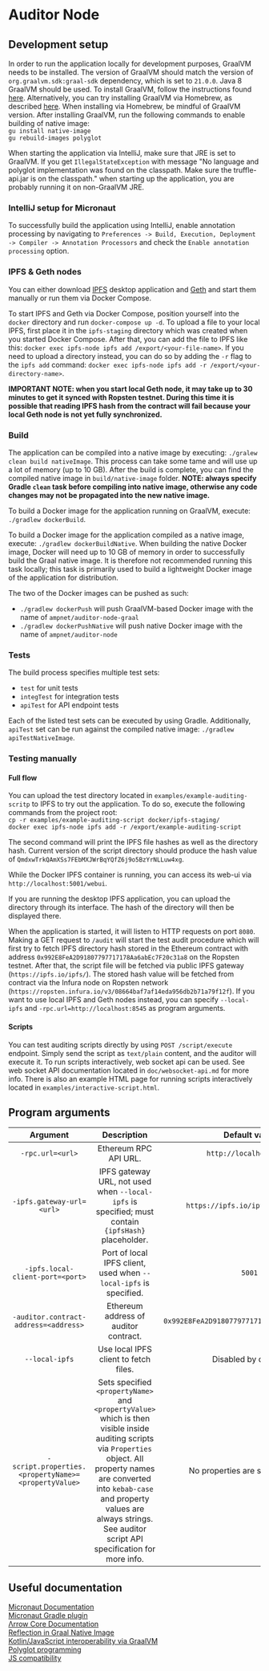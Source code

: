 # Auditor Node

## Development setup

In order to run the application locally for development purposes, GraalVM needs to be installed. The version of GraalVM
should match the version of `org.graalvm.sdk:graal-sdk` dependency, which is set to `21.0.0`. Java 8 GraalVM should be
used. To install GraalVM, follow the instructions found [here](https://www.graalvm.org/docs/getting-started/).
Alternatively, you can try installing GraalVM via Homebrew, as described
[here](https://github.com/graalvm/homebrew-tap). When installing via Homebrew, be mindful of GraalVM version. After
installing GraalVM, run the following commands to enable building of native image:  
`gu install native-image`  
`gu rebuild-images polyglot`

When starting the application via IntelliJ, make sure that JRE is set to GraalVM. If you get `IllegalStateException`
with message "No language and polyglot implementation was found on the classpath. Make sure the truffle-api.jar is on
the classpath." when starting up the application, you are probably running it on non-GraalVM JRE.

### IntelliJ setup for Micronaut

To successfully build the application using IntelliJ, enable annotation processing by navigating to
`Preferences -> Build, Execution, Deployment -> Compiler -> Annotation Processors` and check the
`Enable annotation processing` option.

### IPFS & Geth nodes

You can either download [IPFS](https://ipfs.io/) desktop application and [Geth](https://geth.ethereum.org/) and start
them manually or run them via Docker Compose.

To start IPFS and Geth via Docker Compose, position yourself into the `docker` directory and run `docker-compose up -d`.
To upload a file to your local IPFS, first place it in the `ipfs-staging` directory which was created when you started
Docker Compose. After that, you can add the file to IPFS like this:
`docker exec ipfs-node ipfs add /export/<your-file-name>`. If you need to upload a directory instead, you can do so by
adding the `-r` flag to the `ipfs add` command: `docker exec ipfs-node ipfs add -r /export/<your-directory-name>`.

**IMPORTANT NOTE: when you start local Geth node, it may take up to 30 minutes to get it synced with Ropsten testnet.
During this time it is possible that reading IPFS hash from the contract will fail because your local Geth node is not
yet fully synchronized.**

### Build

The application can be compiled into a native image by executing: `./gralew clean build nativeImage`. This process can
take some tame and will use up a lot of memory (up to 10 GB). After the build is complete, you can find the compiled
native image in `build/native-image` folder. **NOTE: always specify Gradle `clean` task before compiling into native
image, otherwise any code changes may not be propagated into the new native image.**

To build a Docker image for the application running on GraalVM, execute: `./gradlew dockerBuild`.

To build a Docker image for the application compiled as a native image, execute: `./gradlew dockerBuildNative`. When
building the native Docker image, Docker will need up to 10 GB of memory in order to successfully build the Graal native
image. It is therefore not recommended running this task locally; this task is primarily used to build a lightweight
Docker image of the application for distribution.

The two of the Docker images can be pushed as such:

- `./gradlew dockerPush` will push GraalVM-based Docker image with the name of `ampnet/auditor-node-graal`
- `./gradlew dockerPushNative` will push native Docker image with the name of `ampnet/auditor-node`

### Tests

The build process specifies multiple test sets:

- `test` for unit tests
- `integTest` for integration tests
- `apiTest` for API endpoint tests

Each of the listed test sets can be executed by using Gradle. Additionally, `apiTest` set can be run against the
compiled native image: `./gradlew apiTestNativeImage`.

### Testing manually

#### Full flow

You can upload the test directory located in `examples/example-auditing-scritp` to IPFS to try out the application. To
do so, execute the following commands from the project root:  
`cp -r examples/example-auditing-script docker/ipfs-staging/`  
`docker exec ipfs-node ipfs add -r /export/example-auditing-script`

The second command will print the IPFS file hashes as well as the directory hash. Current version of the script
directory should produce the hash value of `QmdxwTrkQAmXSs7FEbMXJWrBqYQfZ6j9o5BzYrNLLuw4xg`.

While the Docker IPFS container is running, you can access its web-ui via `http://localhost:5001/webui`.

If you are running the desktop IPFS application, you can upload the directory through its interface. The hash of the
directory will then be displayed there.

When the application is started, it will listen to HTTP requests on port `8080`. Making a GET request to `/audit` will
start the test audit procedure which will first try to fetch IPFS directory hash stored in the Ethereum contract with
address `0x992E8FeA2D91807797717178Aa6abEc7F20c31a8` on the Ropsten testnet. After that, the script file will be fetched
via public IPFS gateway (`https://ipfs.io/ipfs/`). The stored hash value will be fetched from contract via the Infura
node on Ropsten network (`https://ropsten.infura.io/v3/08664baf7af14eda956db2b71a79f12f`). If you want to use local IPFS
and Geth nodes instead, you can specify `--local-ipfs` and `-rpc.url=http://localhost:8545` as program arguments.

#### Scripts

You can test auditing scripts directly by using `POST /script/execute` endpoint. Simply send the script as `text/plain`
content, and the auditor will execute it. To run scripts interactively, web socket api can be used. See web socket API
documentation located in `doc/websocket-api.md` for more info. There is also an example HTML page for running scripts
interactively located in `examples/interactive-script.html`.

## Program arguments

| Argument | Description | Default value |
|:--------:|:-----------:|:-------------:|
| `-rpc.url=<url>` | Ethereum RPC API URL. | `http://localhost:8545` |
| `-ipfs.gateway-url=<url>` | IPFS gateway URL, not used when `--local-ipfs` is specified; must contain  `{ipfsHash}` placeholder. | `https://ipfs.io/ipfs/{ipfsHash}` |
| `-ipfs.local-client-port=<port>` | Port of local IPFS client, used when `--local-ipfs` is specified. | `5001` |
| `-auditor.contract-address=<address>` | Ethereum address of auditor contract. | `0x992E8FeA2D91807797717178Aa6abEc7F20c31a8` |
| `--local-ipfs` | Use local IPFS client to fetch files. | Disabled by default. |
| `-script.properties.<propertyName>=<propertyValue>` | Sets specified `<propertyName>` and `<propertyValue>` which is then visible inside auditing scripts via `Properties` object. All property names are converted into `kebab-case` and property values are always strings. See auditor script API specification for more info. | No properties are set by default. |

## Useful documentation

[Micronaut Documentation](https://docs.micronaut.io/latest/guide/)  
[Micronaut Gradle plugin](https://github.com/micronaut-projects/micronaut-gradle-plugin)  
[Λrrow Core Documentation](https://arrow-kt.io/docs/core/)  
[Reflection in Graal Native Image](https://www.graalvm.org/reference-manual/native-image/Reflection/)  
[Kotlin/JavaScript interoperability via GraalVM](https://www.graalvm.org/reference-manual/js/JavaInteroperability/)  
[Polyglot programming](https://www.graalvm.org/reference-manual/polyglot-programming/)  
[JS compatibility](https://www.graalvm.org/reference-manual/js/JavaScriptCompatibility/)
